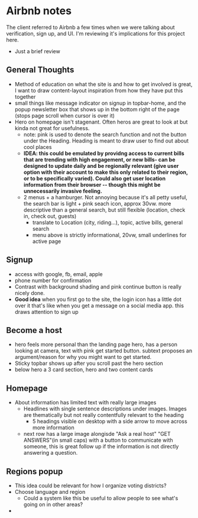 # Airbnb notes
The client referred to Airbnb a few times when we were talking about verification, sign up, and UI. I'm reviewing it's implications for this project here.
* Just a brief review

## General Thoughts
* Method of education on what the site is and how to get involved is great, I want to draw content-layout inspiration from how they have put this together
* small things like message indicator on signup in topbar-home, and the popup newsletter box that shows up in the bottom right of the page (stops page scroll when cursor is over it)
* Hero on homepage isn't stagenant. Often heros are great to look at but kinda not great for usefulness.
    - note: pink is used to denote the search function and not the button under the Heading. Heading is meant to draw user to find out about cool places
    - **IDEA: this could be emulated by providng access to current bills that are trending with high engagement, or new bills- can be designed to update daily and be regionally relevant (give user option with their account to make this only related to their region, or to be specifically varied). Could also get user location information from their browser -- though this might be unnecessarily invasive feeling.**
    - 2 menus + a hamburger. Not annoying because it's all petty useful, the search bar is light + pink seach icon, approx 30vw. more descriptive than a general search, but still flexible (location, check in, check out, guests)
        - translate to Location (city, riding...), topic, active bills, general search
        - menu above is strictly informational, 20vw, small underlines for active page

## Signup
* access with google, fb, email, apple
* phone number for confirmation
* Contrast with background shading and pink continue button is really nicely done.
* **Good idea** when you first go to the site, the login icon has a little dot over it that's like when you get a message on a social media app. this draws attention to sign up

## Become a host
* hero feels more personal than the landing page hero, has a person looking at camera, text with pink get started button. subtext proposes an argument/reason for why you might want to get started.
* Sticky topbar shows up after you scroll past the hero section
* below hero a 3 card section, hero and two content cards

## Homepage
* About information has limited text with really large images
    - Headlines with single sentence descriptions under images. Images are thematically but not really contentfully relevant to the heading
        - 5 headings visible on desktop with a side arrow to move across more information
    - next row has a large image alongisde "Ask a real host" "GET ANSWERS"(in small caps) with a button to communicate with someone, this is great follow up if the information is not directly answering a question. 

## Regions popup
* This idea could be relevant for how I organize voting districts?
* Choose language and region
    - Could a system like this be useful to allow people to see what's going on in other areas?
* 
